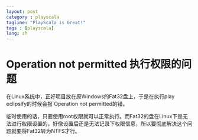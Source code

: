 ```yaml
---
layout: post
category : playscala
tagline: "PlayScala is Great!"
tags : [playscala]
lang: zh
---
```

# Operation not permitted 执行权限的问题

在Linux系统中，正好项目放在原Windows的Fat32盘上，于是在执行play eclipsify的时候会报 Operation not permitted的错。

临时使用的话，只要使用root权限就可以正常执行。而Fat32的盘在Linux下是无法进行权限设置的，好像设置后还是无法记录下权限信息，所以要彻底解决这个问题就要将Fat32转为NTFS才行。
